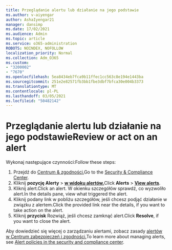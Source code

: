 ```yaml
---
title: Przeglądanie alertu lub działanie na jego podstawie
ms.author: v-aiyengar
author: AshaIyengar21
manager: dansimp
ms.date: 17/02/2021
ms.audience: Admin
ms.topic: article
ms.service: o365-administration
ROBOTS: NOINDEX, NOFOLLOW
localization_priority: Normal
ms.collection: Adm_O365
ms.custom:
- "3200002"
- "7670"
ms.openlocfilehash: 5ea8434eb7fca9b11ffec1cc563c8e194e1443ba
ms.sourcegitcommit: 251e2e82571fb3bb1fbe3dbf7bfca30e004b3373
ms.translationtype: MT
ms.contentlocale: pl-PL
ms.lasthandoff: 03/05/2021
ms.locfileid: "50482142"
---
```

# <a name="review-or-act-on-an-alert"></a><span data-ttu-id="0c5d2-102">Przeglądanie alertu lub działanie na jego podstawie</span><span class="sxs-lookup"><span data-stu-id="0c5d2-102">Review or act on an alert</span></span>

<span data-ttu-id="0c5d2-103">Wykonaj następujące czynności:</span><span class="sxs-lookup"><span data-stu-id="0c5d2-103">Follow these steps:</span></span>

1. <span data-ttu-id="0c5d2-104">Przejdź do [Centrum & zgodności.](https://go.microsoft.com/fwlink/p/?linkid=2077143)</span><span class="sxs-lookup"><span data-stu-id="0c5d2-104">Go to the [Security & Compliance Center](https://go.microsoft.com/fwlink/p/?linkid=2077143).</span></span>
1. <span data-ttu-id="0c5d2-105">Kliknij **pozycję Alerty**  >  **[w widoku alertów.](https://go.microsoft.com/fwlink/?linkid=2103301)**</span><span class="sxs-lookup"><span data-stu-id="0c5d2-105">Click **Alerts** > **[View alerts](https://go.microsoft.com/fwlink/?linkid=2103301)**.</span></span>
1. <span data-ttu-id="0c5d2-106">Kliknij alert.</span><span class="sxs-lookup"><span data-stu-id="0c5d2-106">Click an alert.</span></span> <span data-ttu-id="0c5d2-107">W okienku szczegółów sprawdź, co wyzwoliło alert.</span><span class="sxs-lookup"><span data-stu-id="0c5d2-107">In the details pane, view what triggered the alert.</span></span>
1. <span data-ttu-id="0c5d2-108">Kliknij podany link w pobliżu szczegółów, jeśli chcesz podjąć działanie w związku z alertem.</span><span class="sxs-lookup"><span data-stu-id="0c5d2-108">Click the provided link near the details, if you want to take action on the alert.</span></span>
1. <span data-ttu-id="0c5d2-109">Kliknij **przycisk** Rozwiąż, jeśli chcesz zamknąć alert.</span><span class="sxs-lookup"><span data-stu-id="0c5d2-109">Click **Resolve**, if you want to close the alert.</span></span>

<span data-ttu-id="0c5d2-110">Aby dowiedzieć się więcej o zarządzaniu alertami, zobacz zasady [alertów w Centrum zabezpieczeń i zgodności.](https://go.microsoft.com/fwlink/?linkid=2103211)</span><span class="sxs-lookup"><span data-stu-id="0c5d2-110">To learn more about managing alerts, see [Alert policies in the security and compliance center](https://go.microsoft.com/fwlink/?linkid=2103211).</span></span>

